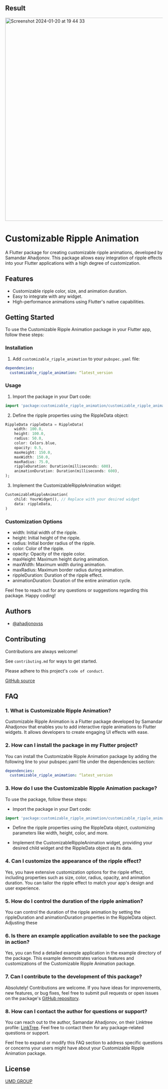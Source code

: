 
## Result
<img width="647" alt="Screenshot 2024-01-20 at 19 44 33" src="https://github.com/ahadjonovss/customizable_ripple_animation/assets/98304052/8799c4bc-ddb4-41af-b6fe-f5afa5e53e4d">

# Customizable Ripple Animation

A Flutter package for creating customizable ripple animations, developed by Samandar Ahadjonov. This package allows easy integration of ripple effects into your Flutter applications with a high degree of customization.

## Features

- Customizable ripple color, size, and animation duration.
- Easy to integrate with any widget.
- High-performance animations using Flutter's native capabilities.

## Getting Started

To use the Customizable Ripple Animation package in your Flutter app, follow these steps:

### Installation

1. Add `customizable_ripple_animation` to your `pubspec.yaml` file:

```yaml
dependencies:
  customizable_ripple_animation: ^latest_version

```

### Usage

1. Import the package in your Dart code:

```Dart
import 'package:customizable_ripple_animation/customizable_ripple_animation.dart';
```

2. Define the ripple properties using the RippleData object:

```Dart
RippleData rippleData = RippleData(
    width: 100.0,
    height: 100.0,
    radius: 50.0,
    color: Colors.blue,
    opacity: 0.5,
    maxHeight: 150.0,
    maxWidth: 150.0,
    maxRadius: 75.0,
    rippleDuration: Duration(milliseconds: 600),
    animationDuration: Duration(milliseconds: 600),
);
```

3. Implement the CustomizableRippleAnimation widget:

```Dart
CustomizableRippleAnimation(
    child: YourWidget(), // Replace with your desired widget
    data: rippleData,
)
```

### Customization Options

- width: Initial width of the ripple.
- height: Initial height of the ripple.
- radius: Initial border radius of the ripple.
- color: Color of the ripple.
- opacity: Opacity of the ripple color.
- maxHeight: Maximum height during animation.
- maxWidth: Maximum width during animation.
- maxRadius: Maximum border radius during animation.
- rippleDuration: Duration of the ripple effect.
- animationDuration: Duration of the entire animation cycle.

Feel free to reach out for any questions or suggestions regarding this package. Happy coding!



## Authors

- [@ahadjonovss](https://github.com/ahadjonovss)


## Contributing

Contributions are always welcome!

See `contributing.md` for ways to get started.

Please adhere to this project's `code of conduct`.

[GitHub source](https://github.com/ahadjonovss/customizable_ripple_animation.git)


## FAQ

### 1. What is Customizable Ripple Animation?

Customizable Ripple Animation is a Flutter package developed by Samandar Ahadjonov that enables you to add interactive ripple animations to Flutter widgets. It allows developers to create engaging UI effects with ease.

### 2. How can I install the package in my Flutter project?

You can install the Customizable Ripple Animation package by adding the following line to your pubspec.yaml file under the dependencies section:

``` yaml
dependencies:
  customizable_ripple_animation: ^latest_version
  ```

### 3. How do I use the Customizable Ripple Animation package?

To use the package, follow these steps:

- Import the package in your Dart code:

``` Dart
import 'package:customizable_ripple_animation/customizable_ripple_animation.dart';
```

- Define the ripple properties using the RippleData object, customizing parameters like width, height, color, and more.

- Implement the CustomizableRippleAnimation widget, providing your desired child widget and the RippleData object as its data.


### 4. Can I customize the appearance of the ripple effect?

Yes, you have extensive customization options for the ripple effect, including properties such as size, color, radius, opacity, and animation duration. You can tailor the ripple effect to match your app's design and user experience.

### 5. How do I control the duration of the ripple animation?

You can control the duration of the ripple animation by setting the rippleDuration and animationDuration properties in the RippleData object. Adjusting these 

### 6. Is there an example application available to see the package in action?

Yes, you can find a detailed example application in the example directory of the package. This example demonstrates various features and customizations of the Customizable Ripple Animation package.

### 7. Can I contribute to the development of this package?

Absolutely! Contributions are welcome. If you have ideas for improvements, new features, or bug fixes, feel free to submit pull requests or open issues on the package's [GitHub repository](https://github.com/ahadjonovss/customizable_ripple_animation.git).

### 8. How can I contact the author for questions or support?

You can reach out to the author, Samandar Ahadjonov, on their Linktree profile: [LinkTree](https://linktr.ee/ahadjonovss?fbclid=PAAaYJKH3gEwbffi3QyH_kFINfEBhZZEAERqz-NPizYR3qnZnwjEzEVuWthxw_aem_AVcdkYfpLEGeFKvfNPpq9JCZ3wfUe-yKutCVXwHbPM3zm486macDAME7oGkF8Qm76Jc). Feel free to contact them for any package-related questions or support.

Feel free to expand or modify this FAQ section to address specific questions or concerns your users might have about your Customizable Ripple Animation package.
## License

[UMD GROUP](https://t.me/umdgroupuz)

